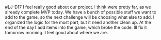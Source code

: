 #LJ-D17
I feel really good about our project. I think were pretty far, as we already complete MVP today. We have a bunch of possible stuff we want to add to the game, so the next challenge will be choosing what else to add. I organized the logic for the most part, but it need another clean up. At the end of the day I add items into the game, which broke the code. Ill fix it tomorrow morning. I feel good about where we are. 
